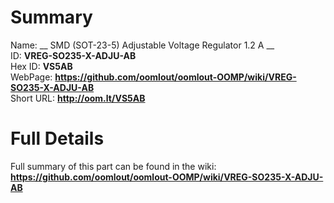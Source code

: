 
Summary
=================
  
Name: __ SMD (SOT-23-5) Adjustable Voltage Regulator 1.2 A __    
ID: __VREG-SO235-X-ADJU-AB__   
Hex ID: __VS5AB__   
WebPage: __https://github.com/oomlout/oomlout-OOMP/wiki/VREG-SO235-X-ADJU-AB__   
Short URL: __http://oom.lt/VS5AB__   

Full Details
==========================
Full summary of this part can be found in the wiki:   
__https://github.com/oomlout/oomlout-OOMP/wiki/VREG-SO235-X-ADJU-AB__    

